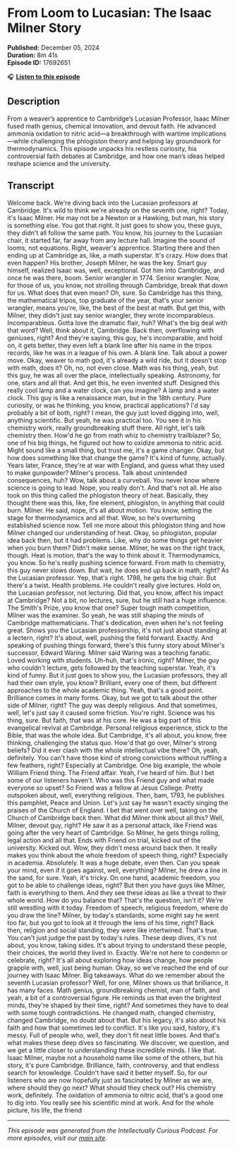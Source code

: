 # From Loom to Lucasian: The Isaac Milner Story

**Published:** December 05, 2024  
**Duration:** 8m 41s  
**Episode ID:** 17692651

🎧 **[Listen to this episode](https://intellectuallycurious.buzzsprout.com/2529712/episodes/17692651-from-loom-to-lucasian-the-isaac-milner-story)**

## Description

From a weaver’s apprentice to Cambridge’s Lucasian Professor, Isaac Milner fused math genius, chemical innovation, and devout faith. He advanced ammonia oxidation to nitric acid—a breakthrough with wartime implications—while challenging the phlogiston theory and helping lay groundwork for thermodynamics. This episode unpacks his restless curiosity, his controversial faith debates at Cambridge, and how one man’s ideas helped reshape science and the university.

## Transcript

Welcome back. We're diving back into the Lucasian professors at Cambridge. It's wild to think we're already on the seventh one, right? Today, it's Isaac Milner. He may not be a Newton or a Hawking, but man, his story is something else. You got that right. It just goes to show you, these guys, they didn't all follow the same path. You know, his journey to the Lucasian chair, it started far, far away from any lecture hall. Imagine the sound of looms, not equations. Right, weaver's apprentice. Starting there and then ending up at Cambridge as, like, a math superstar. It's crazy. How does that even happen? His brother, Joseph Milner, he was the key. Smart guy himself, realized Isaac was, well, exceptional. Got him into Cambridge, and once he was there, boom. Senior wrangler in 1774. Senior wrangler. Now, for those of us, you know, not strolling through Cambridge, break that down for us. What does that even mean? Oh, sure. So Cambridge has this thing, the mathematical tripos, top graduate of the year, that's your senior wrangler, means you're, like, the best of the best at math. But get this, with Milner, they didn't just say senior wrangler, they wrote incomparableus. Incomparableus. Gotta love the dramatic flair, huh? What's the big deal with that word? Well, think about it, Cambridge. Back then, overflowing with geniuses, right? And they're saying, this guy, he's incomparable, and hold on, it gets better, they even left a blank line after his name in the tripos records, like he was in a league of his own. A blank line. Talk about a power move. Okay, weaver to math god, it's already a wild ride, but it doesn't stop with math, does it? Oh, no, not even close. Math was his thing, yeah, but this guy, he was all over the place, intellectually speaking. Astronomy, for one, stars and all that. And get this, he even invented stuff. Designed this really cool lamp and a water clock, can you imagine? A lamp and a water clock. This guy is like a renaissance man, but in the 18th century. Pure curiosity, or was he thinking, you know, practical applications? I'd say probably a bit of both, right? I mean, the guy just loved digging into, well, anything scientific. But yeah, he was practical too. You see it in his chemistry work, really groundbreaking stuff there. All right, let's talk chemistry then. How'd he go from math whiz to chemistry trailblazer? So, one of his big things, he figured out how to oxidize ammonia to nitric acid. Might sound like a small thing, but trust me, it's a game changer. Okay, but how does something like that change the game? It's kind of funny, actually. Years later, France, they're at war with England, and guess what they used to make gunpowder? Milner's process. Talk about unintended consequences, huh? Wow, talk about a curveball. You never know where science is going to lead. Nope, you really don't. And that's not all. He also took on this thing called the phlogiston theory of heat. Basically, they thought there was this, like, fire element, phlogiston, in anything that could burn. Milner. He said, nope, it's all about motion. You know, setting the stage for thermodynamics and all that. Wow, so he's overturning established science now. Tell me more about this phlogiston thing and how Milner changed our understanding of heat. Okay, so phlogiston, popular idea back then, but it had problems. Like, why do some things get heavier when you burn them? Didn't make sense. Milner, he was on the right track, though. Heat is motion, that's the way to think about it. Thermodynamics, you know. So he's really pushing science forward. From math to chemistry, this guy never slows down. But wait, he does end up back in math, right? As the Lucasian professor. Yep, that's right. 1798, he gets the big chair. But there's a twist. Health problems. He couldn't really give lectures. Hold on, the Lucasian professor, not lecturing. Did that, you know, affect his impact at Cambridge? Not a bit, no lectures, sure, but he still had a huge influence. The Smith's Prize, you know that one? Super tough math competition, Milner was the examiner. So yeah, he was still shaping the minds of Cambridge mathematicians. That's dedication, even when he's not feeling great. Shows you the Lucasian professorship, it's not just about standing at a lectern, right? It's about, well, pushing the field forward. Exactly. And speaking of pushing things forward, there's this funny story about Milner's successor, Edward Waring. Milner said Waring was a teaching fanatic. Loved working with students. Uh-huh, that's ironic, right? Milner, the guy who couldn't lecture, gets followed by the teaching superstar. Yeah, it's kind of funny. But it just goes to show you, the Lucasian professors, they all had their own style, you know? Brilliant, every one of them, but different approaches to the whole academic thing. Yeah, that's a good point. Brilliance comes in many forms. Okay, but we got to talk about the other side of Milner, right? The guy was deeply religious. And that sometimes, well, let's just say it caused some friction. You're right. Science was his thing, sure. But faith, that was at his core. He was a big part of this evangelical revival at Cambridge. Personal religious experience, stick to the Bible, that was the whole idea. But Cambridge, it's all about, you know, free thinking, challenging the status quo. How'd that go over, Milner's strong beliefs? Did it ever clash with the whole intellectual vibe there? Oh, yeah, definitely. You can't have those kind of strong convictions without ruffling a few feathers, right? Especially at Cambridge. One big example, the whole William Friend thing. The Friend affair. Yeah, I've heard of him. But I bet some of our listeners haven't. Who was this Friend guy and what made everyone so upset? So Friend was a fellow at Jesus College. Pretty outspoken about, well, everything religious. Then, bam, 1793, he publishes this pamphlet, Peace and Union. Let's just say he wasn't exactly singing the praises of the Church of England. I bet that went over well, taking on the Church of Cambridge back then. What did Milner think about all this? Well, Milner, devout guy, right? He saw it as a personal attack, like Friend was going after the very heart of Cambridge. So Milner, he gets things rolling, legal action and all that. Ends with Friend on trial, kicked out of the university. Kicked out. Wow, they didn't mess around back then. It really makes you think about the whole freedom of speech thing, right? Especially in academia. Absolutely. It was a huge debate, even then. Can you speak your mind, even if it goes against, well, everything? Milner, he drew a line in the sand, for sure. Yeah, it's tricky. On one hand, academic freedom, you got to be able to challenge ideas, right? But then you have guys like Milner, faith is everything to them. And they see these ideas as like a threat to their whole world. How do you balance that? That's the question, isn't it? We're still wrestling with it today. Freedom of speech, religious freedom, where do you draw the line? Milner, by today's standards, some might say he went too far, but you got to look at it through the lens of his time, right? Back then, religion and social standing, they were like intertwined. That's true. You can't just judge the past by today's rules. These deep dives, it's not about, you know, taking sides. It's about trying to understand these people, their choices, the world they lived in. Exactly. We're not here to condemn or celebrate, right? It's all about exploring how ideas change, how people grapple with, well, just being human. Okay, so we've reached the end of our journey with Isaac Milner. Big takeaways. What do we remember about the seventh Lucasian professor? Well, for one, Milner shows us that brilliance, it has many faces. Math genius, groundbreaking chemist, man of faith, and yeah, a bit of a controversial figure. He reminds us that even the brightest minds, they're shaped by their time, right? And sometimes they have to deal with some tough contradictions. He changed math, changed chemistry, changed Cambridge, no doubt about that. But his legacy, it's also about his faith and how that sometimes led to conflict. It's like you said, history, it's messy. Full of people who, well, they don't fit neat little boxes. And that's what makes these deep dives so fascinating. We discover, we question, and we get a little closer to understanding these incredible minds. I like that. Isaac Milner, maybe not a household name like some of the others, but his story, it's pure Cambridge. Brilliance, faith, controversy, and that endless search for knowledge. Couldn't have said it better myself. So, for our listeners who are now hopefully just as fascinated by Milner as we are, where should they go next? What should they check out? His chemistry work, definitely. The oxidation of ammonia to nitric acid, that's a good one to dig into. You really see his scientific mind at work. And for the whole picture, his life, the friend

---
*This episode was generated from the Intellectually Curious Podcast. For more episodes, visit our [main site](https://intellectuallycurious.buzzsprout.com).*
